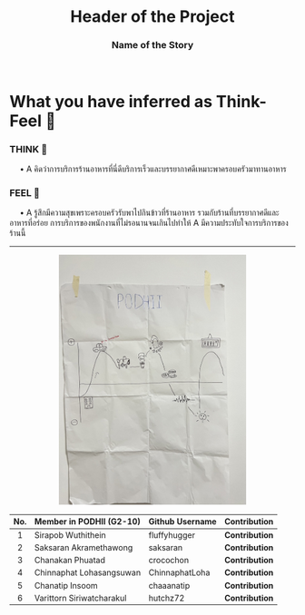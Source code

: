 <!--Header of the Project (h1)-->
<h1 align="center">Header of the Project</h1>
<!--Name of the Story (h3)-->
<h3 align="center">Name of the Story</h3><br>
<!--Questions asked during the interview-->

<!--Summary of interview as What-how-why table-->

<!--What you have inferred as Think-Feel-->
<h1>What you have inferred as Think-Feel 💙</h1>

### THINK 💜
<p>
 &emsp; • A คิดว่าการบริการร้านอาหารที่นี่ดีบริการเร็วและบรรยากาศดีเหมาะพาครอบครัวมาทานอาหาร
</p>
  
### FEEL 🤎
<p>
 &emsp; • A รู้สึกมีความสุขเพราะครอบครัวรับพาไปกินข้าวที่ร้านอาหาร รวมกับร้านที่บรรยากาศดีและอาหารที่อร่อย การบริการของพนักงานที่ไม่รอนานจนเกินไปทำให้ A มีความประทับใจการบริการของร้านนี้
</p>
<hr></hr>


<!--Journey map from class (ratio 11/14)-->
<p align="center">
  <img src="img/Journey_map_origin.jpg" alt="Journey map from class" width="330px" height"420px">
</p>
<!--Summary/lessons learned from in class presentation and feedback (I like, I wish)-->

<!--Revised Journey map, What-how-why, and/or Think-Feel-->

<!--Identified insights-->

<!--PoV statement-->

<!--Each team member's contribution in this assignment-->
No. | Member in PODHII (G2-10) | Github Username | Contribution
:---:|:---|:---|:---
1 | Sirapob Wuthithein | fluffyhugger | **Contribution**
2 | Saksaran Akramethawong | saksaran | **Contribution**
3 | Chanakan Phuatad | crocochon | **Contribution**
4 | Chinnaphat Lohasangsuwan | ChinnaphatLoha | **Contribution**
5 | Chanatip Insoom | chaaanatip | **Contribution**
6 | Varittorn Siriwatcharakul | hutchz72 | **Contribution**
